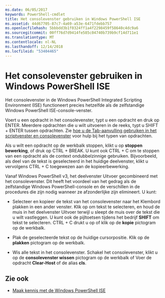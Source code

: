 ```yaml
---
ms.date: 06/05/2017
keywords: PowerShell-cmdlet
title: Het consolevenster gebruiken in Windows PowerShell ISE
ms.assetid: 44d67705-87c7-4a69-a53e-6471fdebb757
ms.openlocfilehash: 5bbbdd3b1f0324ff1a4f2298459f58640c4dc9a6
ms.sourcegitcommit: 00ff76d7d9414fe585c04740b739b9cf14d711e1
ms.translationtype: MT
ms.contentlocale: nl-NL
ms.lasthandoff: 12/14/2018
ms.locfileid: "53404465"
---
```

# <a name="how-to-use-the-console-pane-in-the-windows-powershell-ise"></a>Het consolevenster gebruiken in Windows PowerShell ISE

Het consolevenster in de Windows PowerShell Integrated Scripting Environment (ISE) functioneert precies hetzelfde als de zelfstandige Windows PowerShell ISE-console-venster.

Voert u een opdracht in het consolevenster, typt u een opdracht en druk op ENTER. Meerdere opdrachten die u wilt uitvoeren in de reeks, typt u SHIFT + ENTER tussen opdrachten. Zie [hoe u de Tab-aanvulling gebruiken in het scriptvenster en consolevenster](How-to-Use-Tab-Completion-in-the-Script-Pane-and-Console-Pane.md) voor hulp bij het typen van opdrachten.

Als u wilt een opdracht op de werkbalk stoppen, klikt u op **stoppen bewerking**, of druk op CTRL + BREAK. U kunt ook CTRL + C om te stoppen van een opdracht als de context ondubbelzinnige gebruiken. Bijvoorbeeld, als deel van de tekst is geselecteerd in het huidige deelvenster, klikt u vervolgens CTRL + C toegewezen aan de kopieerbewerking.

Vanaf Windows PowerShell v3, het deelvenster Uitvoer gecombineerd met het consolevenster. Dit heeft het voordeel van het gedrag als de zelfstandige Windows PowerShell-console en de verschillen in de procedures die zijn nodig wanneer ze afzonderlijke zijn elimineert. U kunt:

- Selecteer en kopieer de tekst van het consolevenster naar het Klembord plakken in een ander venster. Klik op om tekst te selecteren, en houd de muis in het deelvenster Uitvoer terwijl u sleept de muis over de tekst die u wilt vastleggen. U kunt ook de pijltoetsen tijdens het bedrijf **SHIFT** om tekst te selecteren. CTRL + C drukt u op of klik op de **kopie** pictogram op de werkbalk.

- Plak de geselecteerde tekst op de huidige cursorpositie. Klik op de **plakken** pictogram op de werkbalk.

- Wis alle tekst in het consolevenster. Schakel het consolevenster, klikt u op de **consolevenster wissen** pictogram op de werkbalk of Voer de opdracht **Clear-Host** of de alias **cls**.

## <a name="see-also"></a>Zie ook

- [Maak kennis met de Windows PowerShell ISE](Introducing-the-Windows-PowerShell-ISE.md)